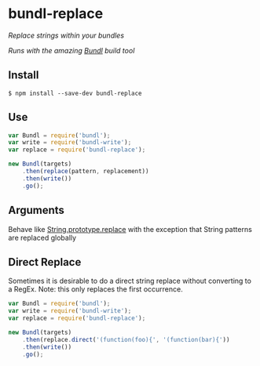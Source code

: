 # bundl-replace

*Replace strings within your bundles*

*Runs with the amazing [Bundl](https://github.com/seebigs/bundl) build tool*

## Install

```
$ npm install --save-dev bundl-replace
```

## Use

```js
var Bundl = require('bundl');
var write = require('bundl-write');
var replace = require('bundl-replace');

new Bundl(targets)
    .then(replace(pattern, replacement))
    .then(write())
    .go();
```

## Arguments

Behave like [String.prototype.replace](https://developer.mozilla.org/en-US/docs/Web/JavaScript/Reference/Global_Objects/String/replace) with the exception that String patterns are replaced globally

## Direct Replace

Sometimes it is desirable to do a direct string replace without converting to a RegEx. Note: this only replaces the first occurrence.

```js
var Bundl = require('bundl');
var write = require('bundl-write');
var replace = require('bundl-replace');

new Bundl(targets)
    .then(replace.direct('(function(foo){', '(function(bar){'))
    .then(write())
    .go();
```
